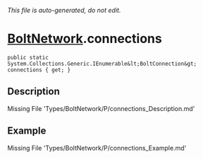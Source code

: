 *This file is auto-generated, do not edit.*

# [BoltNetwork](Types/BoltNetwork.md).connections
`public static System.Collections.Generic.IEnumerable&lt;BoltConnection&gt; connections { get; }`
## Description
Missing File 'Types/BoltNetwork/P/connections_Description.md'
## Example
Missing File 'Types/BoltNetwork/P/connections_Example.md'
